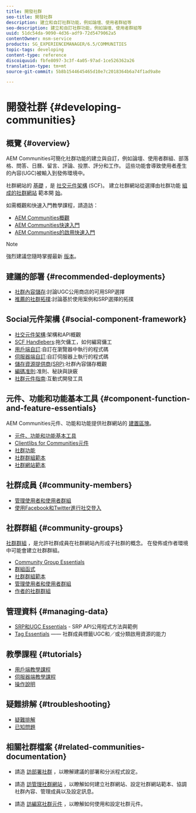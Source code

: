 ```yaml
---
title: 開發社群
seo-title: 開發社群
description: 建立和自訂社群功能，例如論壇、使用者群組等
seo-description: 建立和自訂社群功能，例如論壇、使用者群組等
uuid: 51dc54da-9090-4d36-adf9-72d5479062a5
contentOwner: msm-service
products: SG_EXPERIENCEMANAGER/6.5/COMMUNITIES
topic-tags: developing
content-type: reference
discoiquuid: fbfe8097-3c3f-4a05-97ad-1ce526362a26
translation-type: tm+mt
source-git-commit: 5b8b1544645465d10e7c2018364b6a74f1ad9a8e

---
```



# 開發社群 {#developing-communities}

## 概覽 {#overview}

AEM Communities可簡化社群功能的建立與自訂，例如論壇、使用者群組、部落格、問答、日曆、留言、評論、投票、評分和工作。 這些功能會導致使用者產生的內容(UGC)被輸入到發佈環境中。

社群網站的 [基礎](overview.md#communitiessites) ，是 [社交元件架構](scf.md) (SCF)。 建立社群網站從選擇由社群功能 [組成的社群網站](sites-console.md) 範本開 [始](functions.md)。

如需概觀和快速入門教學課程，請造訪：

* [AEM Communities概觀](overview.md)
* [AEM Communities快速入門](getting-started.md)
* [AEM Communities的啟用快速入門](getting-started-enablement.md)

>[!NOTE]
>
>強烈建議您隨時掌握最新 [版本](deploy-communities.md#latest-releases)。

## 建議的部署 {#recommended-deployments}

* [社群內容儲存](working-with-srp.md):討論UGC公用商店的可用SRP選擇
* [推薦的社群拓撲](topologies.md):討論基於使用案例和SRP選擇的拓撲

## Social元件架構 {#social-component-framework}

* [社交元件架構](scf.md):架構和API概觀
* [SCF Handlebers](handlebars-helpers.md):拖欠傭工，如何編寫傭工
* [用戶端自訂](client-customize.md):自訂在瀏覽器中執行的程式碼
* [伺服器端自訂](server-customize.md):自訂伺服器上執行的程式碼
* [儲存資源提供商(SRP)](srp.md):社群內容儲存概觀
* [編碼准則](code-guide.md):准則、秘訣與訣竅
* [社群元件指南](components-guide.md):互動式開發工具

## 元件、功能和功能基本工具 {#component-function-and-feature-essentials}

AEM Communities元件、功能和功能提供社群網站的 [建置區塊](sites-console.md)。

* [元件、功能和功能基本工具](essentials.md)
* [Clientlibs for Communities元件](clientlibs.md)
* [社群功能](functions.md)
* [社群群組範本](tools-groups.md)
* [社群網站範本](sites.md)

## 社群成員 {#community-members}

* [管理使用者和使用者群組](users.md)
* [使用Facebook和Twitter進行社交登入](social-login.md)

## 社群群組 {#community-groups}

[社群群組](overview.md#communitygroups) ，是允許社群成員在社群網站內形成子社群的概念。 在發佈或作者環境中可能會建立社群群組。

* [Community Group Essentials](essentials-groups.md)
* [群組函式](functions.md#groups-function)
* [社群群組範本](tools-groups.md)
* [管理使用者和使用者群組](users.md)
* [作者的社群群組](creating-groups.md)

## 管理資料 {#managing-data}

* [SRP和UGC Essentials](srp-and-ugc.md) - SRP API公用程式方法與範例
* [Tag Essentials](tag.md) —— 社群成員標籤UGC和／或分類啟用資源的能力

## 教學課程 {#tutorials}

* [用戶端教學課程](tutorials.md#client-side-customization)
* [伺服器端教學課程](tutorials.md#server-side-customization)
* [操作說明](tutorials.md#how-to-instructions)

## 疑難排解 {#troubleshooting}

* [疑難排解](troubleshooting.md)
* [已知問題](/help/release-notes/known-issues.md)

## 相關社群檔案 {#related-communities-documentation}

* 請造 [訪部署社群](deploy-communities.md) ，以瞭解建議的部署和分派程式設定。

* 請造 [訪管理社群網站](administer-landing.md) ，以瞭解如何建立社群網站、設定社群網站範本、協調社群內容、管理成員以及設定訊息。

* 請造 [訪編寫社群元件](author-communities.md) ，以瞭解如何使用和設定社群元件。

